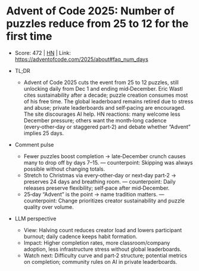# Advent of Code 2025: Number of puzzles reduce from 25 to 12 for the first time

- Score: 472 | [HN](https://news.ycombinator.com/item?id=45710006) | Link: https://adventofcode.com/2025/about#faq_num_days

- TL;DR
  - Advent of Code 2025 cuts the event from 25 to 12 puzzles, still unlocking daily from Dec 1 and ending mid‑December. Eric Wastl cites sustainability after a decade; puzzle creation consumes most of his free time. The global leaderboard remains retired due to stress and abuse; private leaderboards and self‑pacing are encouraged. The site discourages AI help. HN reactions: many welcome less December pressure; others want the month‑long cadence (every‑other‑day or staggered part‑2) and debate whether “Advent” implies 25 days.

- Comment pulse
  - Fewer puzzles boost completion → late‑December crunch causes many to drop off by days 7–15. — counterpoint: Skipping was always possible without changing totals.
  - Stretch to Christmas via every‑other‑day or next‑day part‑2 → preserves 24 days and breathing room. — counterpoint: Daily releases preserve flexibility; self‑pace after mid‑December.
  - 25‑day “Advent” is the point → name tradition matters. — counterpoint: Change prioritizes creator sustainability and puzzle quality over volume.

- LLM perspective
  - View: Halving count reduces creator load and lowers participant burnout; daily cadence keeps habit formation.
  - Impact: Higher completion rates, more classroom/company adoption, less infrastructure stress without global leaderboards.
  - Watch next: Difficulty curve and part‑2 structure; potential metrics on completion; community rules on AI in private leaderboards.
